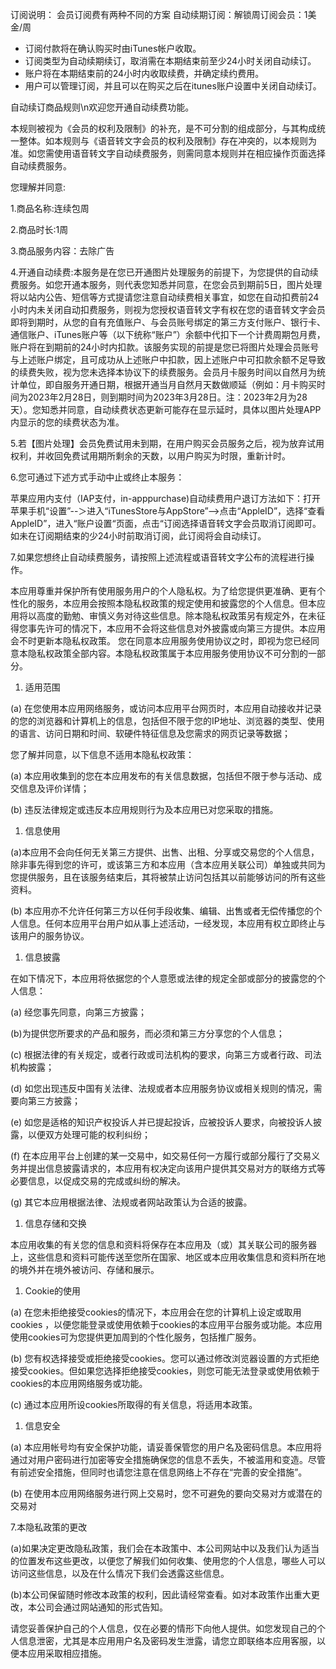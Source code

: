 订阅说明：
会员订阅费有两种不同的方案
自动续期订阅：解锁周订阅会员：1美金/周

- 订阅付款将在确认购买时由iTunes帐户收取。
- 订阅类型为自动续期续订，取消需在本期结束前至少24小时关闭自动续订。
- 账户将在本期结束前的24小时内收取续费，并确定续约费用。
- 用户可以管理订阅，并且可以在购买之后在itunes账户设置中关闭自动续订。

自动续订商品规则\n欢迎您开通自动续费功能。

本规则被视为《会员的权利及限制》的补充，是不可分割的组成部分，与其构成统一整体。如本规则与《语音转文字会员的权利及限制》存在冲突的，以本规则为准。如您需使用语音转文字自动续费服务，则需同意本规则并在相应操作页面选择自动续费服务。

您理解并同意:

1.商品名称:连续包周

2.商品时长:1周

3.商品服务内容：去除广告

4.开通自动续费:本服务是在您已开通图片处理服务的前提下，为您提供的自动续费服务。如您开通本服务，则代表您知悉并同意，在您会员到期前5日，图片处理将以站内公告、短信等方式提请您注意自动续费相关事宜，如您在自动扣费前24小时内未关闭自动扣费服务，则视为您授权语音转文字有权在您的语音转文字会员即将到期时，从您的自有充值账户、与会员账号绑定的第三方支付账户、银行卡、通信账户、iTunes账户等（以下统称“账户”）余额中代扣下一个计费周期包月费，账户将在到期前的24小时内扣款。该服务实现的前提是您已将图片处理会员账号与上述账户绑定，且可成功从上述账户中扣款，因上述账户中可扣款余额不足导致的续费失败，视为您未选择本协议下的续费服务。会员月卡服务时间以自然月为统计单位，即自服务开通日期，根据开通当月自然月天数做顺延（例如：月卡购买时间为2023年2月28日，则到期时间为2023年3月28日。注：2023年2月为28天）。您知悉并同意，自动续费状态更新可能存在显示延时，具体以图片处理APP内显示的您的续费状态为准。

5.若【图片处理】会员免费试用未到期，在用户购买会员服务之后，视为放弃试用权利，并收回免费试用期所剩余的天数，以用户购买为时限，重新计时。

6.您可通过下述方式手动中止或终止本服务：

苹果应用内支付（IAP支付，in-apppurchase)自动续费用户退订方法如下：打开苹果手机“设置”--＞进入“iTunesStore与AppStore”-->点击“AppleID”，选择“查看AppleID”，进入“账户设置“页面，点击“订阅选择语音转文字会员取消订阅即可。如未在订阅期结束的少24小时前取消订阅，此订阅将会自动续订。

7.如果您想终止自动续费服务，请按照上述流程或语音转文字公布的流程进行操作。

本应用尊重并保护所有使用服务用户的个人隐私权。为了给您提供更准确、更有个性化的服务，本应用会按照本隐私权政策的规定使用和披露您的个人信息。但本应用将以高度的勤勉、审慎义务对待这些信息。除本隐私权政策另有规定外，在未征得您事先许可的情况下，本应用不会将这些信息对外披露或向第三方提供。本应用会不时更新本隐私权政策。 您在同意本应用服务使用协议之时，即视为您已经同意本隐私权政策全部内容。本隐私权政策属于本应用服务使用协议不可分割的一部分。

1. 适用范围

(a) 在您使用本应用网络服务，或访问本应用平台网页时，本应用自动接收并记录的您的浏览器和计算机上的信息，包括但不限于您的IP地址、浏览器的类型、使用的语言、访问日期和时间、软硬件特征信息及您需求的网页记录等数据；

您了解并同意，以下信息不适用本隐私权政策：

(a) 本应用收集到的您在本应用发布的有关信息数据，包括但不限于参与活动、成交信息及评价详情；

(b) 违反法律规定或违反本应用规则行为及本应用已对您采取的措施。

1. 信息使用

(a)本应用不会向任何无关第三方提供、出售、出租、分享或交易您的个人信息，除非事先得到您的许可，或该第三方和本应用（含本应用关联公司）单独或共同为您提供服务，且在该服务结束后，其将被禁止访问包括其以前能够访问的所有这些资料。

(b) 本应用亦不允许任何第三方以任何手段收集、编辑、出售或者无偿传播您的个人信息。任何本应用平台用户如从事上述活动，一经发现，本应用有权立即终止与该用户的服务协议。

1. 信息披露

在如下情况下，本应用将依据您的个人意愿或法律的规定全部或部分的披露您的个人信息：

(a) 经您事先同意，向第三方披露；

(b)为提供您所要求的产品和服务，而必须和第三方分享您的个人信息；

(c) 根据法律的有关规定，或者行政或司法机构的要求，向第三方或者行政、司法机构披露；

(d) 如您出现违反中国有关法律、法规或者本应用服务协议或相关规则的情况，需要向第三方披露；

(e) 如您是适格的知识产权投诉人并已提起投诉，应被投诉人要求，向被投诉人披露，以便双方处理可能的权利纠纷；

(f) 在本应用平台上创建的某一交易中，如交易任何一方履行或部分履行了交易义务并提出信息披露请求的，本应用有权决定向该用户提供其交易对方的联络方式等必要信息，以促成交易的完成或纠纷的解决。

(g) 其它本应用根据法律、法规或者网站政策认为合适的披露。

1. 信息存储和交换

本应用收集的有关您的信息和资料将保存在本应用及（或）其关联公司的服务器上，这些信息和资料可能传送至您所在国家、地区或本应用收集信息和资料所在地的境外并在境外被访问、存储和展示。

1. Cookie的使用

(a) 在您未拒绝接受cookies的情况下，本应用会在您的计算机上设定或取用cookies ，以便您能登录或使用依赖于cookies的本应用平台服务或功能。本应用使用cookies可为您提供更加周到的个性化服务，包括推广服务。

(b) 您有权选择接受或拒绝接受cookies。您可以通过修改浏览器设置的方式拒绝接受cookies。但如果您选择拒绝接受cookies，则您可能无法登录或使用依赖于cookies的本应用网络服务或功能。

(c) 通过本应用所设cookies所取得的有关信息，将适用本政策。

1. 信息安全

(a) 本应用帐号均有安全保护功能，请妥善保管您的用户名及密码信息。本应用将通过对用户密码进行加密等安全措施确保您的信息不丢失，不被滥用和变造。尽管有前述安全措施，但同时也请您注意在信息网络上不存在“完善的安全措施”。

(b) 在使用本应用网络服务进行网上交易时，您不可避免的要向交易对方或潜在的交易对

7.本隐私政策的更改

(a)如果决定更改隐私政策，我们会在本政策中、本公司网站中以及我们认为适当的位置发布这些更改，以便您了解我们如何收集、使用您的个人信息，哪些人可以访问这些信息，以及在什么情况下我们会透露这些信息。

(b)本公司保留随时修改本政策的权利，因此请经常查看。如对本政策作出重大更改，本公司会通过网站通知的形式告知。

请您妥善保护自己的个人信息，仅在必要的情形下向他人提供。如您发现自己的个人信息泄密，尤其是本应用用户名及密码发生泄露，请您立即联络本应用客服，以便本应用采取相应措施。
